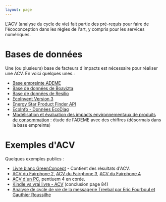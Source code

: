 ```yaml
---
layout: page
---
```



L'ACV (analyse du cycle de vie) fait partie des pré-requis pour faire de l'écoconception dans les règles de l'art, y compris pour les services numériques.

# Bases de données

Une (ou plusieurs) base de facteurs d'impacts est nécessaire pour réaliser une ACV. En voici quelques unes : 

- [Base empreinte ADEME](https://base-empreinte.ademe.fr/)
- [Base de données de Boavizta](https://doc.api.boavizta.org/Explanations/boavizta_db/)
- [Base de données de Resilio](https://db.resilio.tech/)
- [EcoInvent Version 3](https://www.ecoinvent.org/database/database.html)
- [Energy Star Product Finder API](https://www.energystar.gov/productfinder/advanced)
- [EcoInfo - Données EcoDiag](https://ecoinfo.cnrs.fr/wp-content/uploads/2019/12/ecodiag-v19.12.html)
- [Modélisation et évaluation des impacts environnementaux de produits de consommation](https://www.ademe.fr/modelisation-evaluation-impacts-environnementaux-produits-consommation-biens-dequipement) : étude de l'ADEME avec des chiffres (désormais dans la base empreinte)

# Exemples d'ACV

Quelques exemples publics : 

- [Livre blanc GreenConcept](http://www.greenconcept-innovation.fr/wp-content/uploads/2020/02/greenconcept_21022020.pdf) - Contient des résultats d'ACV.
- [ACV du Fairphone 2](https://pdfs.semanticscholar.org/881e/5297c5f44d626abe1e65f38d93ac09b2350d.pdf), [ACV du Fairphone 3](https://www.fairphone.com/wp-content/uploads/2020/07/Fairphone_3_LCA.pdf), [ACV du Fairphone 4](https://www.fairphone.com/wp-content/uploads/2022/07/Fairphone-4-Life-Cycle-Assessment-22.pdf)
- [ACV d'un PC](https://www.researchgate.net/publication/226388568_Life_Cycle_Assessment_of_a_Personal_Computer_and_its_Effective_Recycling_Rate_7_pp), pentiuem 4 en corée.
- [Kindle vs vrai livre - ACV](https://scholarworks.rit.edu/theses/7935/) (conclusion page 84)
- [Analyse de cycle de vie de la messagerie Treebal par Eric Fourboul et Gauthier Roussilhe](https://gauthierroussilhe.com/book/treebal/)

